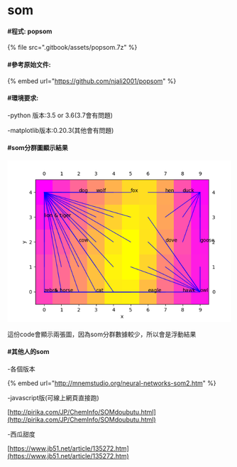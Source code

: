 # som

#### \#程式: popsom

{% file src=".gitbook/assets/popsom.7z" %}

#### \#參考原始文件:

{% embed url="https://github.com/njali2001/popsom" %}

#### \#環境要求:

-python 版本:3.5 or 3.6\(3.7會有問題\)

-matplotlib版本:0.20.3\(其他會有問題\)

#### \#som分群圖顯示結果

![](.gitbook/assets/figure_1.png)

這份code會顯示兩張圖，因為som分群數據較少，所以會是浮動結果

#### \#其他人的som

-各個版本

{% embed url="http://mnemstudio.org/neural-networks-som2.htm" %}

-javascript版\(可線上網頁直接跑\)

[http://pirika.com/JP/ChemInfo/SOMdoubutu.html](http://pirika.com/JP/ChemInfo/SOMdoubutu.html)

-西瓜甜度

[https://www.jb51.net/article/135272.htm](https://www.jb51.net/article/135272.htm)

